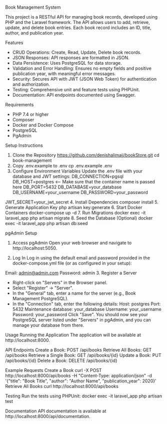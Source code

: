 Book Management System

This project is a RESTful API for managing book records, developed using PHP and the Laravel framework. The API allows users to add, retrieve, update, and delete book entries. Each book record includes an ID, title, author, and publication year.

Features
- CRUD Operations: Create, Read, Update, Delete book records.
- JSON Responses: API responses are formatted in JSON.
- Data Persistence: Uses PostgreSQL for data storage.
- Validation and Error Handling: Ensures no empty fields and positive publication year, with meaningful error messages.
- Security: Secures API with JWT (JSON Web Token) for authentication and authorization.
- Testing: Comprehensive unit and feature tests using PHPUnit.
- Documentation: API endpoints documented using Swagger.

Requirements
- PHP 7.4 or higher
- Composer
- Docker and Docker Compose
- PostgreSQL
- PgAdmin 

Setup Instructions
1. Clone the Repository
https://github.com/denishalimajj/bookStore.git
cd book-management
2. Copy .env.example to .env
cp .env.example .env
3. Configure Environment Variables
Update the .env file with your database and JWT settings:
DB_CONNECTION=pgsql
DB_HOST=postgres <-- Make sure that the container name is passed here
DB_PORT=5432
DB_DATABASE=your_database
DB_USERNAME=your_username
DB_PASSWORD=your_password

JWT_SECRET=your_jwt_secret
4. Install Dependencies
composer install
5. Generate Application Key
php artisan key:generate
6. Start Docker Containers
docker-compose up -d
7. Run Migrations
docker exec -it laravel_app php artisan migrate
8. Seed the Database (Optional)
docker exec -it laravel_app php artisan db:seed

pgAdmin Setup
1. Access pgAdmin
Open your web browser and navigate to http://localhost:5050.

2. Log In
Log in using the default email and password provided in the docker-compose.yml file (or as configured in your setup):

Email: admin@admin.com
Password: admin
3. Register a Server
- Right-click on "Servers" in the Browser panel.
- Select "Register" -> "Server".
- In the "General" tab, enter a name for the server (e.g., Book Management PostgreSQL).
- In the "Connection" tab, enter the following details:
Host: postgres
Port: 5432
Maintenance database: your_database
Username: your_username
Password: your_password
Click "Save".
You should now see your PostgreSQL server listed under "Servers" in pgAdmin, and you can manage your database from there.


Usage
Running the Application
The application will be available at http://localhost:8000.

API Endpoints
Create a Book: POST /api/books
Retrieve All Books: GET /api/books
Retrieve a Single Book: GET /api/books/{id}
Update a Book: PUT /api/books/{id}
Delete a Book: DELETE /api/books/{id}

Example Requests
Create a Book
curl -X POST http://localhost:8000/api/books -H "Content-Type: application/json" -d '{"title": "Book Title", "author": "Author Name", "publication_year": 2020}'
Retrieve All Books
curl http://localhost:8000/api/books

Testing
Run the tests using PHPUnit:
docker exec -it laravel_app php artisan test

Documentation
API documentation is available at http://localhost:8000/api/documentation.

